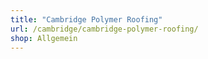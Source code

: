 ```yaml
---
title: "Cambridge Polymer Roofing"
url: /cambridge/cambridge-polymer-roofing/
shop: Allgemein
---
```

